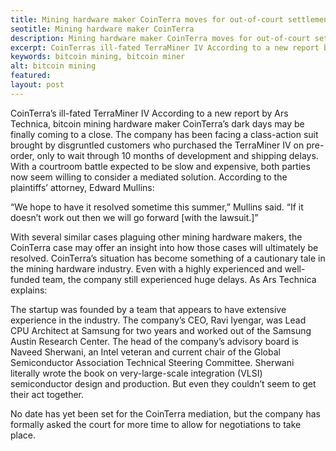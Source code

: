 ```yaml
---
title: Mining hardware maker CoinTerra moves for out-of-court settlement in class-action suit
seotitle: Mining hardware maker CoinTerra
description: Mining hardware maker CoinTerra moves for out-of-court settlement in class-action suit
excerpt: CoinTerras ill-fated TerraMiner IV According to a new report by Ars Technica
keywords: bitcoin mining, bitcoin miner
alt: bitcoin mining
featured: 
layout: post
---
```


CoinTerra’s ill-fated TerraMiner IV
According to a new report by Ars Technica, bitcoin mining hardware maker CoinTerra’s dark days may be finally coming to a close. The company has been facing a class-action suit brought by disgruntled customers who purchased the TerraMiner IV on pre-order, only to wait through 10 months of development and shipping delays. With a courtroom battle expected to be slow and expensive, both parties now seem willing to consider a mediated solution.
According to the plaintiffs’ attorney, Edward Mullins:

“We hope to have it resolved sometime this summer,” Mullins said. “If it doesn’t work out then we will go forward [with the lawsuit.]”

With several similar cases plaguing other mining hardware makers, the CoinTerra case may offer an insight into how those cases will ultimately be resolved.
CoinTerra’s situation has become something of a cautionary tale in the mining hardware industry. Even with a highly experienced and well-funded team, the company still experienced huge delays. As Ars Technica explains:

The startup was founded by a team that appears to have extensive experience in the industry. The company’s CEO, Ravi Iyengar, was Lead CPU Architect at Samsung for two years and worked out of the Samsung Austin Research Center. The head of the company’s advisory board is Naveed Sherwani, an Intel veteran and current chair of the Global Semiconductor Association Technical Steering Committee. Sherwani literally wrote the book on very-large-scale integration (VLSI) semiconductor design and production.
But even they couldn’t seem to get their act together.

No date has yet been set for the CoinTerra mediation, but the company has formally asked the court for more time to allow for negotiations to take place.
